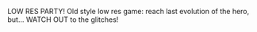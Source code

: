 LOW RES PARTY! 
Old style low res game: reach last evolution of the hero, but... WATCH OUT to the glitches!
